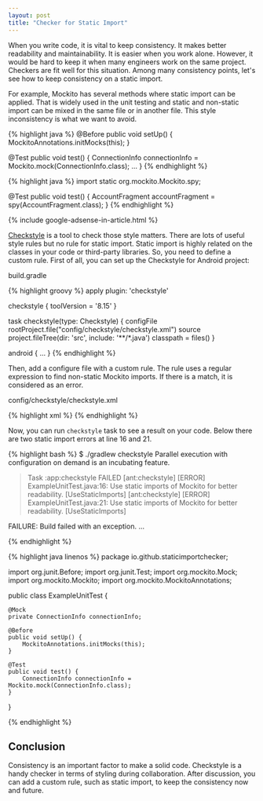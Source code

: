 ```yaml
---
layout: post
title: "Checker for Static Import"
---
```


When you write code, it is vital to keep consistency. It makes better readability and maintainability. It is easier when you work alone. However, it would be hard to keep it when many engineers work on the same project. Checkers are fit well for this situation. Among many consistency points, let's see how to keep consistency on a static import.

For example, Mockito has several methods where static import can be applied. That is widely used in the unit testing and static and non-static import can be mixed in the same file or in another file. This style inconsistency is what we want to avoid.

{% highlight java %}
@Before
public void setUp() {
    MockitoAnnotations.initMocks(this);
}

@Test
public void test() {
    ConnectionInfo connectionInfo = Mockito.mock(ConnectionInfo.class);
    ...
}
{% endhighlight %}

{% highlight java %}
import static org.mockito.Mockito.spy;

@Test
public void test() {
    AccountFragment accountFragment = spy(AccountFragment.class);
}
{% endhighlight %}

{% include google-adsense-in-article.html %}

[Checkstyle](http://checkstyle.sourceforge.net/) is a tool to check those style matters. There are lots of useful style rules but no rule for static import. Static import is highly related on the classes in your code or third-party libraries. So, you need to define a custom rule. First of all, you can set up the Checkstyle for Android project:

<p class="code-label">build.gradle</p>
{% highlight groovy %}
apply plugin: 'checkstyle'

checkstyle {
    toolVersion = '8.15'
}

task checkstyle(type: Checkstyle) {
    configFile rootProject.file("config/checkstyle/checkstyle.xml")
    source project.fileTree(dir: 'src', include: '**/*.java')
    classpath = files()
}

android {
  ...
}
{% endhighlight %}

Then, add a configure file with a custom rule. The rule uses a regular expression to find non-static Mockito imports. If there is a match, it is considered as an error.

<p class="code-label">config/checkstyle/checkstyle.xml</p>
{% highlight xml %}
<?xml version="1.0"?>
<!DOCTYPE module PUBLIC
    "-//Checkstyle//DTD Checkstyle Configuration 1.3//EN"
    "https://checkstyle.org/dtds/configuration_1_3.dtd">

<module name = "Checker">
    <module name="TreeWalker">
        <module name="RegexpSinglelineJava">
            <property name="id" value="UseStaticImports" />
            <property name="format" value="(?&lt;!\.)\b(Mockito|MockitoAnnotations)\.[a-zA-Z]*\(" />
            <property name="message" value="Use static imports of Mockito for better readability." />
        </module>
    </module>
</module>
{% endhighlight %}


Now, you can run `checkstyle` task to see a result on your code. Below there are two static import errors at line 16 and 21.

{% highlight bash %}
$ ./gradlew checkstyle
Parallel execution with configuration on demand is an incubating feature.

> Task :app:checkstyle FAILED
[ant:checkstyle] [ERROR] ExampleUnitTest.java:16: Use static imports of Mockito for better readability. [UseStaticImports]
[ant:checkstyle] [ERROR] ExampleUnitTest.java:21: Use static imports of Mockito for better readability. [UseStaticImports]

FAILURE: Build failed with an exception.
...

{% endhighlight %}

{% highlight java linenos %}
package io.github.staticimportchecker;

import org.junit.Before;
import org.junit.Test;
import org.mockito.Mock;
import org.mockito.Mockito;
import org.mockito.MockitoAnnotations;

public class ExampleUnitTest {

    @Mock
    private ConnectionInfo connectionInfo;

    @Before
    public void setUp() {
        MockitoAnnotations.initMocks(this);
    }

    @Test
    public void test() {
        ConnectionInfo connectionInfo = Mockito.mock(ConnectionInfo.class);
    }
}

{% endhighlight %}

## Conclusion

Consistency is an important factor to make a solid code. Checkstyle is a handy checker in terms of styling during collaboration. After discussion, you can add a custom rule, such as static import, to keep the consistency now and future.
